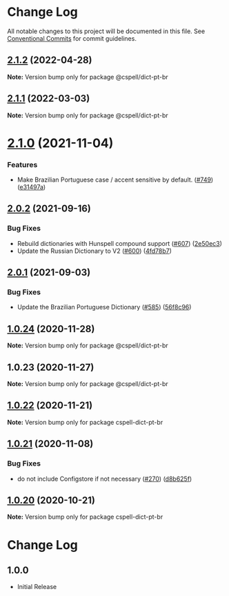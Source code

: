 # Change Log

All notable changes to this project will be documented in this file.
See [Conventional Commits](https://conventionalcommits.org) for commit guidelines.

## [2.1.2](https://github.com/streetsidesoftware/cspell-dicts/compare/@cspell/dict-pt-br@2.1.1...@cspell/dict-pt-br@2.1.2) (2022-04-28)

**Note:** Version bump only for package @cspell/dict-pt-br





## [2.1.1](https://github.com/streetsidesoftware/cspell-dicts/compare/@cspell/dict-pt-br@2.1.0...@cspell/dict-pt-br@2.1.1) (2022-03-03)

**Note:** Version bump only for package @cspell/dict-pt-br





# [2.1.0](https://github.com/streetsidesoftware/cspell-dicts/compare/@cspell/dict-pt-br@2.0.2...@cspell/dict-pt-br@2.1.0) (2021-11-04)


### Features

* Make Brazilian Portuguese case / accent sensitive by default. ([#749](https://github.com/streetsidesoftware/cspell-dicts/issues/749)) ([e31497a](https://github.com/streetsidesoftware/cspell-dicts/commit/e31497a30a40cb01577bf95c8bb97b6e4d662ecb))





## [2.0.2](https://github.com/streetsidesoftware/cspell-dicts/compare/@cspell/dict-pt-br@2.0.1...@cspell/dict-pt-br@2.0.2) (2021-09-16)


### Bug Fixes

* Rebuild dictionaries with Hunspell compound support ([#607](https://github.com/streetsidesoftware/cspell-dicts/issues/607)) ([2e50ec3](https://github.com/streetsidesoftware/cspell-dicts/commit/2e50ec30dae89bef42c673265e9854b61598f786))
* Update the Russian Dictionary to V2 ([#600](https://github.com/streetsidesoftware/cspell-dicts/issues/600)) ([4fd78b7](https://github.com/streetsidesoftware/cspell-dicts/commit/4fd78b77b91f1f7f4aaad547574df55a789a070e))





## [2.0.1](https://github.com/streetsidesoftware/cspell-dicts/compare/@cspell/dict-pt-br@1.0.24...@cspell/dict-pt-br@2.0.1) (2021-09-03)


### Bug Fixes

* Update the Brazilian Portuguese Dictionary ([#585](https://github.com/streetsidesoftware/cspell-dicts/issues/585)) ([56f8c96](https://github.com/streetsidesoftware/cspell-dicts/commit/56f8c9663a7f2d93eff03d81f46c8ccbcf9ce41c))





## [1.0.24](https://github.com/streetsidesoftware/cspell-dicts/compare/@cspell/dict-pt-br@1.0.23...@cspell/dict-pt-br@1.0.24) (2020-11-28)

**Note:** Version bump only for package @cspell/dict-pt-br





## 1.0.23 (2020-11-27)

**Note:** Version bump only for package @cspell/dict-pt-br





## [1.0.22](https://github.com/streetsidesoftware/cspell-dicts/compare/cspell-dict-pt-br@1.0.21...cspell-dict-pt-br@1.0.22) (2020-11-21)

**Note:** Version bump only for package cspell-dict-pt-br

## [1.0.21](https://github.com/streetsidesoftware/cspell-dicts/compare/cspell-dict-pt-br@1.0.20...cspell-dict-pt-br@1.0.21) (2020-11-08)

### Bug Fixes

- do not include Configstore if not necessary ([#270](https://github.com/streetsidesoftware/cspell-dicts/issues/270)) ([d8b625f](https://github.com/streetsidesoftware/cspell-dicts/commit/d8b625f2f42d5cc6c4a9390216ac1e5037886e44))

## [1.0.20](https://github.com/streetsidesoftware/cspell-dicts/compare/cspell-dict-pt-br@1.0.19...cspell-dict-pt-br@1.0.20) (2020-10-21)

**Note:** Version bump only for package cspell-dict-pt-br

# Change Log

## 1.0.0

- Initial Release
